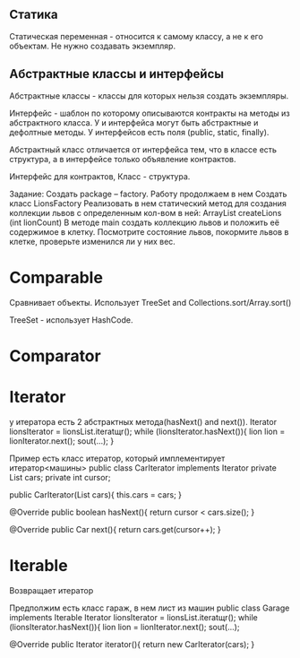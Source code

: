 ## Статика
Статическая переменная - относится к самому классу, а не к его объектам. Не нужно создавать экземпляр.

## Абстрактные классы и интерфейсы
Абстрактные классы - классы для которых нельзя создать экземпляры.

Интерфейс - шаблон по которому описываются контракты на методы из абстрактного класса. У и интерфейса могут быть абстрактные и дефолтные методы. У интерфейсов есть поля (public, static, finally).

Абстрактный класс отличается от интерфейса тем, что в классе есть структура, а в интерфейсе только объявление контрактов.

Интерфейс для контрактов,  Класс - структура.

Задание:
Создать package – factory. Работу продолжаем в нем
Создать класс LionsFactory
Реализовать в нем статический метод для создания коллекции львов с определенным кол-вом в ней:
ArrayList<Lion> createLions (int lionCount)
В методе main создать коллекцию львов и положить её содержимое в клетку. Посмотрите состояние львов, покормите львов в клетке, проверьте изменился ли у них вес.

# Comparable<E>
Сравнивает объекты.
Использует TreeSet and Collections.sort/Array.sort()

TreeSet - использует HashCode.

# Comparator<E>

# Iterator<E>
у итератора есть 2 абстрактных метода(hasNext() and next()).
Iterator<Lion> lionsIterator = lionsList.iteratщr();
while (lionsIterator.hasNext()){
    lion lion = lionIterator.next();
    sout(...);
}

Пример
есть класс итератор, который имплементирует итератор<машины>
public class CarIterator implements Iterator<Car>
private List<Car> cars;
private int cursor;

public CarIterator(List<Car> cars){
    this.cars = cars;
}

@Override
public boolean hasNext(){
    return cursor < cars.size();
}

@Override
public Car next(){
    return cars.get(cursor++);
}

# Iterable<E>
Возвращает итератор

Предполжим есть класс гараж, в нем лист из машин
public class Garage implements Iterable<Car>
Iterator<Lion> lionsIterator = lionsList.iteratщr();
while (lionsIterator.hasNext()){
    lion lion = lionIterator.next();
    sout(...);

@Override
public Iterator<Car> iterator(){
    return new CarIterator(cars);
}



